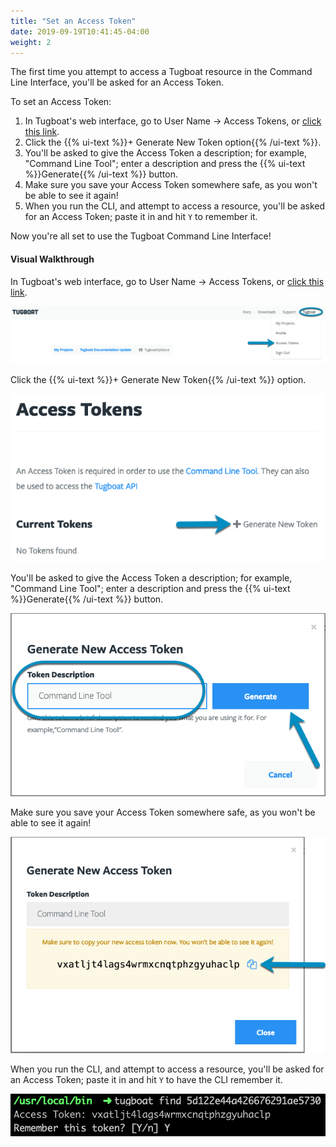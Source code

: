 ```yaml
---
title: "Set an Access Token"
date: 2019-09-19T10:41:45-04:00
weight: 2
---
```


The first time you attempt to access a Tugboat resource in the Command Line
Interface, you'll be asked for an Access Token.

To set an Access Token:

1. In Tugboat's web interface, go to User Name -> Access Tokens, or
   [click this link](https://dashboard.tugboat.qa/access-tokens).
2. Click the {{% ui-text %}}+ Generate New Token option{{% /ui-text %}}.
3. You'll be asked to give the Access Token a description; for example, "Command
   Line Tool"; enter a description and press the
   {{% ui-text %}}Generate{{% /ui-text %}} button.
4. Make sure you save your Access Token somewhere safe, as you won't be able to
   see it again!
5. When you run the CLI, and attempt to access a resource, you'll be asked for
   an Access Token; paste it in and hit `Y` to remember it.

Now you're all set to use the Tugboat Command Line Interface!

#### Visual Walkthrough

In Tugboat's web interface, go to User Name -> Access Tokens, or
[click this link](https://dashboard.tugboat.qa/access-tokens).

![Go to Access Tokens page](../../_images/go-to-user-access-tokens.png)

Click the {{% ui-text %}}+ Generate New Token{{% /ui-text %}} option.

![Click Generate new token](../../_images/generate-new-token.png)

You'll be asked to give the Access Token a description; for example, "Command
Line Tool"; enter a description and press the
{{% ui-text %}}Generate{{% /ui-text %}} button.

![Enter token description and press Generate](../../_images/enter-token-description-and-generate.png)

Make sure you save your Access Token somewhere safe, as you won't be able to see
it again!

![Copy your new Access Token](../../_images/copy-new-access-token.png)

When you run the CLI, and attempt to access a resource, you'll be asked for an
Access Token; paste it in and hit `Y` to have the CLI remember it.

![Enter the Access Token in the CLI](../../_images/enter-access-token-in-cli.png)
